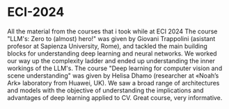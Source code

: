 # ECI-2024
All the material from the courses that i took while at ECI 2024
The course "LLM's: Zero to (almost) hero!" was given by Giovani Trappolini  (asistant profesor at Sapienza University, Rome), and tackled the main building blocks for understanding deep learning and neural networks. We worked our way up the complexity ladder and ended up understanding the inner workings of the LLM's.
The course "Deep learning for computer vision and scene understanding" was given by Helisa Dhamo (researcher at «Noah’s Ark» laboratory from Huawei, UK). We saw a broad range of architectures and models with the objective of understanding the implications and advantages of deep learning applied to CV. Great course, very informative.
